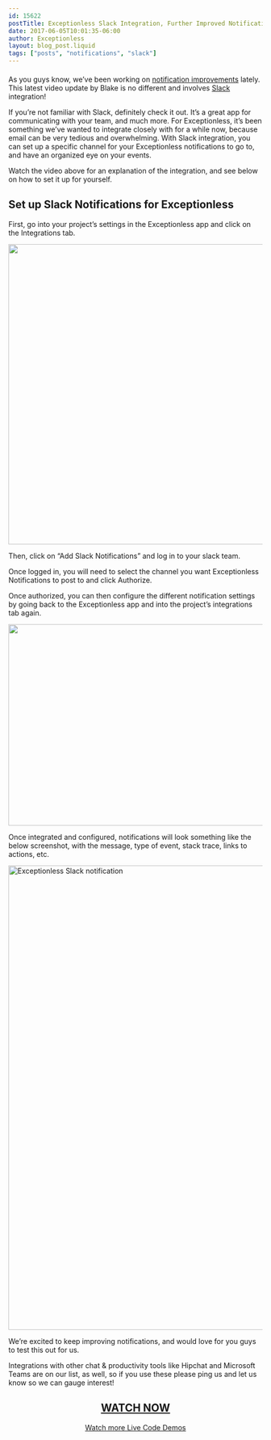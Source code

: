 ```yaml
---
id: 15622
postTitle: Exceptionless Slack Integration, Further Improved Notifications
date: 2017-06-05T10:01:35-06:00
author: Exceptionless
layout: blog_post.liquid
tags: ["posts", "notifications", "slack"]
---
```

<div class="videoWrapper" style="margin-bottom: 20px;">
</div>

As you guys know, we&#8217;ve been working on [notification improvements](/email-notification-improvements-walkthrough-and-details/) lately. This latest video update by Blake is no different and involves [Slack](https://slack.com/) integration!<!--more-->

If you&#8217;re not familiar with Slack, definitely check it out. It&#8217;s a great app for communicating with your team, and much more. For Exceptionless, it&#8217;s been something we&#8217;ve wanted to integrate closely with for a while now, because email can be very tedious and overwhelming. With Slack integration, you can set up a specific channel for your Exceptionless notifications to go to, and have an organized eye on your events.

Watch the video above for an explanation of the integration, and see below on how to set it up for yourself.

## Set up Slack Notifications for Exceptionless

First, go into your project&#8217;s settings in the Exceptionless app and click on the Integrations tab.

[<img loading="lazy" class="aligncenter wp-image-15626 size-full" src="/assets/exceptionless-slack-setup.png" alt="" width="811" height="595" data-id="15626" srcset="/assets/exceptionless-slack-setup.png 811w, /assets/exceptionless-slack-setup-300x220.png 300w, /assets/exceptionless-slack-setup-768x563.png 768w" sizes="(max-width: 811px) 100vw, 811px" />](/assets/exceptionless-slack-setup.png)

Then, click on &#8220;Add Slack Notifications&#8221; and log in to your slack team.

Once logged in, you will need to select the channel you want Exceptionless Notifications to post to and click Authorize.

Once authorized, you can then configure the different notification settings by going back to the Exceptionless app and into the project&#8217;s integrations tab again.

[<img loading="lazy" class="aligncenter size-full wp-image-15628" src="/assets/exceptionless-slack-settings.png" alt="" width="620" height="399" data-id="15628" srcset="/assets/exceptionless-slack-settings.png 620w, /assets/exceptionless-slack-settings-300x193.png 300w" sizes="(max-width: 620px) 100vw, 620px" />](/assets/exceptionless-slack-settings.png)

Once integrated and configured, notifications will look something like the below screenshot, with the message, type of event, stack trace, links to actions, etc.

[<img loading="lazy" class="aligncenter size-full wp-image-15629" src="/assets/exceptionless-slack-example.jpg" alt="Exceptionless Slack notification" width="533" height="920" data-id="15629" srcset="/assets/exceptionless-slack-example.jpg 533w, /assets/exceptionless-slack-example-174x300.jpg 174w" sizes="(max-width: 533px) 100vw, 533px" />](/assets/exceptionless-slack-example.jpg)

We&#8217;re excited to keep improving notifications, and would love for you guys to test this out for us.

Integrations with other chat & productivity tools like Hipchat and Microsoft Teams are on our list, as well, so if you use these please ping us and let us know so we can gauge interest!

<h2 style="text-align: center;">
  <a href="https://youtu.be/U9GbYqWK1ik">WATCH NOW</a>
</h2>

<p style="text-align: center;">
  <a href="/category/weekly-updates/">Watch more Live Code Demos</a>
</p>
